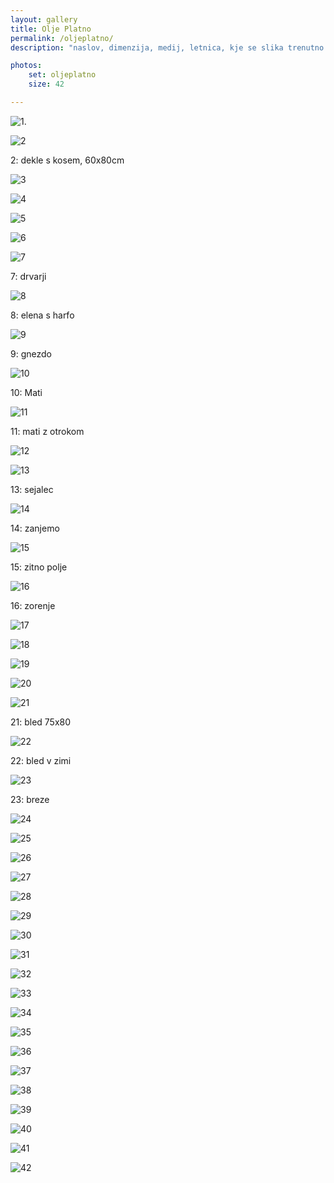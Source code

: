 ```yaml
---
layout: gallery
title: Olje Platno
permalink: /oljeplatno/
description: "naslov, dimenzija, medij, letnica, kje se slika trenutno nahaja"

photos:
    set: oljeplatno
    size: 42

---
```


![1.](/images/photos/oljeplatno-1.jpg)


![2](/images/photos/oljeplatno-2.jpg)

2: dekle s kosem, 60x80cm

![3](/images/photos/oljeplatno-3.jpg)

![4](/images/photos/oljeplatno-4.jpg)

![5](/images/photos/oljeplatno-5.jpg)

![6](/images/photos/oljeplatno-6.jpg)

![7](/images/photos/oljeplatno-7.jpg)

7: drvarji

![8](/images/photos/oljeplatno-8.jpg)

8: elena s harfo

![9](/images/photos/oljeplatno-9.jpg)

9: gnezdo

![10](/images/photos/oljeplatno-10.jpg)

10: Mati

![11](/images/photos/oljeplatno-11.jpg)

11: mati z otrokom

![12](/images/photos/oljeplatno-12.jpg)

![13](/images/photos/oljeplatno-13.jpg)

13: sejalec

![14](/images/photos/oljeplatno-14.jpg)

14: zanjemo

![15](/images/photos/oljeplatno-15.jpg)

15: zitno polje

![16](/images/photos/oljeplatno-16.jpg)

16: zorenje

![17](/images/photos/oljeplatno-17.jpg)

![18](/images/photos/oljeplatno-18.jpg)

![19](/images/photos/oljeplatno-19.jpg)

![20](/images/photos/oljeplatno-20.jpg)

![21](/images/photos/oljeplatno-21.jpg)

21: bled 75x80

![22](/images/photos/oljeplatno-22.jpg)

22: bled v zimi

![23](/images/photos/oljeplatno-23.jpg)

23: breze

![24](/images/photos/oljeplatno-24.jpg)

![25](/images/photos/oljeplatno-25.jpg)

![26](/images/photos/oljeplatno-26.jpg)

![27](/images/photos/oljeplatno-27.jpg)

![28](/images/photos/oljeplatno-28.jpg)

![29](/images/photos/oljeplatno-29.jpg)

![30](/images/photos/oljeplatno-30.jpg)

![31](/images/photos/oljeplatno-31.jpg)

![32](/images/photos/oljeplatno-32.jpg)

![33](/images/photos/oljeplatno-33.jpg)

![34](/images/photos/oljeplatno-34.jpg)

![35](/images/photos/oljeplatno-35.jpg)

![36](/images/photos/oljeplatno-36.jpg)

![37](/images/photos/oljeplatno-37.jpg)

![38](/images/photos/oljeplatno-38.jpg)

![39](/images/photos/oljeplatno-39.jpg)

![40](/images/photos/oljeplatno-40.jpg)

![41](/images/photos/oljeplatno-41.jpg)

![42](/images/photos/oljeplatno-42.jpg)
